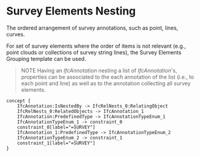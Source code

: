 Survey Elements Nesting
=======================

The ordered arrangement of survey annotations, such as point, lines, curves.

For set of survey elements where the order of items is not relevant (e.g., point clouds or collections of survey string lines), the Survey Elements Grouping template can be used.

> NOTE Having an _IfcAnnotation_ nesting a list of _IfcAnnotation_'s, properties can be associated to the each annotation of the list (i.e., to each point and line) as well as to the annotation collecting all survey elements.

```
concept {
    IfcAnnotation:IsNestedBy -> IfcRelNests_0:RelatingObject
    IfcRelNests_0:RelatedObjects -> IfcAnnotation_1
    IfcAnnotation:PredefinedType -> IfcAnnotationTypeEnum_1
    IfcAnnotationTypeEnum_1 -> constraint_0
    constraint_0[label="=SURVEY"]
    IfcAnnotation_1:PredefinedType -> IfcAnnotationTypeEnum_2
    IfcAnnotationTypeEnum_2 -> constraint_1
    constraint_1[label="=SURVEY"]
}
```